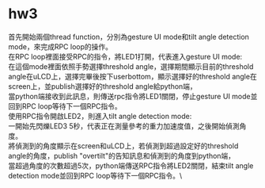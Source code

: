# hw3
首先開始兩個thread function，分別為gesture UI mode和tilt angle detection mode，來完成RPC loop的操作。\
在RPC loop裡面接受RPC的指令，將LED1打開，代表進入gesture UI mode: \
在這個mode裡面依照手勢選擇threshold angle，選擇期間顯示目前的threshold angle在uLCD上，選擇完畢後按下userbottom，顯示選擇好的threshold angle在screen上，並publish選擇好的threshold angle給python端，\
當python端接收到此訊息，則傳送rpc指令將LED1關閉，停止gesture UI mode並回到RPC loop等待下一個RPC指令。\
使用RPC指令開啟LED2，則進入tilt angle detection mode: \
一開始先閃爍LED3 5秒，代表正在測量參考的重力加速度值，之後開始偵測角度。\
將偵測到的角度顯示在screen和uLCD上，若偵測到超過設定好的threshold angle的角度，publish "overtilt"的告知訊息和偵測到的角度到python端，\
當超過角度的次數超過5次，python端傳送RPC指令將LED2關閉，結束tilt angle detection mode並回到RPC loop等待下一個RPC指令。\

